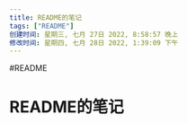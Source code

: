 ```yaml
---
title: README的笔记
tags: ["README"]
创建时间: 星期三, 七月 27日 2022, 8:58:57 晚上
修改时间: 星期四, 七月 28日 2022, 1:39:09 下午
---
```

#README

# README的笔记